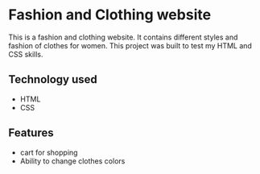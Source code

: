 # Fashion and Clothing website
This is a fashion and clothing website. It contains different styles and fashion of clothes for women.
This project was built to test my HTML and  CSS skills.

## Technology used
- HTML
- CSS

## Features
- cart for shopping
- Ability to change clothes colors